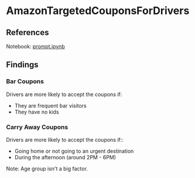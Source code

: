 # AmazonTargetedCouponsForDrivers

## References

Notebook: [prompt.ipynb](prompt.ipynb)

## Findings

### Bar Coupons

Drivers are more likely to accept the coupons if:

* They are frequent bar visitors
* They have no kids

### Carry Away Coupons

Drivers are more likely to accept the coupons if::

* Going home or not going to an urgent destination
* During the afternoon (around 2PM - 6PM)

Note: Age group isn't a big factor.
